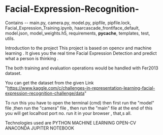 # Facial-Expression-Recognition-
 Contains -- 
      main.py, 
      camera.py, 
      model.py, 
      pipfile, 
      pipfile.lock, 
      Facial_Expression_Training.ipynb, 
      haarcascade_frontlface_default, 
      model.json, 
      model_weights.h5, 
      requirements, 
      __pycache__, 
      templates, 
      test, 
      utils.
      
      
  Introduction to the project 
      This project is based on opencv and machine learning . 
      It gives you the real time Facial Expression Detection and predict what a person is thinking .
   
  The both training and evaluation operations would be handled with Fer2013 dataset.
      
  You can get the dataset from the given Link "https://www.kaggle.com/c/challenges-in-representation-learning-facial-expression-recognition-challenge/data"
     
  To run this you have to open the terminal (cmd) then first run the "model" file ,then run the "camera" file , then run the "main" file at the end of this you will get
  localhost port no. run it in your browser , that,s all. 
    
  Technologies used are
         PYTHON
         MACHINE LEARNING
         OPEN-CV
         ANACONDA JUPITER NOTEBOOK
         
